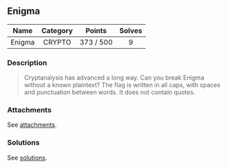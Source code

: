## Enigma

|  Name  |  Category  |  Points  |  Solves  |
| :----: | :----: | :----: | :----: |
|  Enigma  |  CRYPTO  |  373 / 500  |  9  |

### Description
> Cryptanalysis has advanced a long way.
> Can you break Enigma without a known plaintext?
> The flag is written in all caps, with spaces and punctuation between words. It does not contain quotes.

### Attachments
See [attachments](https://github.com/roadicing/ctf-writeups/tree/main/2022/googlectf/enigma/attachments).

### Solutions
See [solutions](https://github.com/roadicing/ctf-writeups/tree/main/2022/googlectf/enigma/solutions).